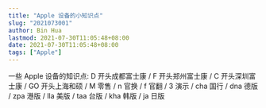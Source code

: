 ```yaml
---
title: "Apple 设备的小知识点"
slug: "2021073001"
author: Bin Hua
lastmod: 2021-07-30T11:05:48+08:00
date: 2021-07-30T11:05:48+08:00
tags: ["Apple"]
---
```


一些 Apple 设备的知识点: D 开头成都富士康 / F 开头郑州富士康 / C 开头深圳富士康 / GO 开头上海和硕 / M 零售 / n 官换 / f 官翻 / 3 演示 / cha 国行 / dna 德版 / zpa 港版 / lla 美版 / taa 台版 / kha 韩版 / ja 日版
